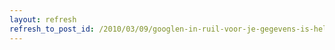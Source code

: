 ```yaml
---
layout: refresh
refresh_to_post_id: /2010/03/09/googlen-in-ruil-voor-je-gegevens-is-helemaal-niet-nodig
---
```

